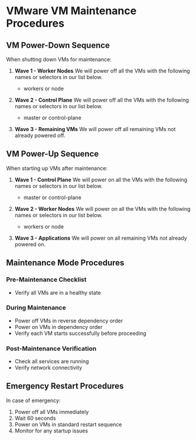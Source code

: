 # VMware VM Maintenance Procedures

## VM Power-Down Sequence

When shutting down VMs for maintenance:

1. **Wave 1 - Worker Nodes**
   We will power off all the VMs with the following names or selectors in our list below. 
   - workers or node 

2. **Wave 2 - Control Plane**
   We will power off all the VMs with the following names or selectors in our list below. 
   - master or control-plane

3. **Wave 3 - Remaining VMs**
   We will power off all remaining VMs not already powered off.

## VM Power-Up Sequence

When starting up VMs after maintenance:

1. **Wave 1 - Control Plane**
   We will power on all the VMs with the following names or selectors in our list below. 
   - master or control-plane

2. **Wave 2 - Worker Nodes**
   We will power on all the VMs with the following names or selectors in our list below. 
   - workers or node 

3. **Wave 3 - Applications**
   We will power on all remaining VMs not already powered on.

## Maintenance Mode Procedures

### Pre-Maintenance Checklist
- Verify all VMs are in a healthy state

### During Maintenance
- Power off VMs in reverse dependency order
- Power on VMs in dependency order
- Verify each VM starts successfully before proceeding

### Post-Maintenance Verification
- Check all services are running
- Verify network connectivity

## Emergency Restart Procedures

In case of emergency:
1. Power off all VMs immediately
2. Wait 60 seconds
3. Power on VMs in standard restart sequence
4. Monitor for any startup issues 